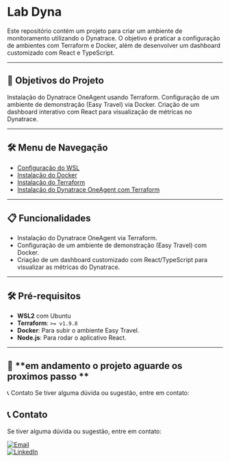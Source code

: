 # Lab Dyna

Este repositório contém um projeto para criar um ambiente de monitoramento utilizando o Dynatrace. O objetivo é praticar a configuração de ambientes com Terraform e Docker, além de desenvolver um dashboard customizado com React e TypeScript.

---

## 🚀 **Objetivos do Projeto**
Instalação do Dynatrace OneAgent usando Terraform.
Configuração de um ambiente de demonstração (Easy Travel) via Docker.
Criação de um dashboard interativo com React para visualização de métricas no Dynatrace.

---

## 🛠️ **Menu de Navegação**
- <a href="https://github.com/tbarcelar/lab-dyna/blob/main/01-configurar-wsl.md">Configuração do WSL</a>
- <a href="https://github.com/tbarcelar/lab-dyna/blob/main/02-instalar-docker.md">Instalação do Docker</a>
- <a href="https://github.com/tbarcelar/lab-dyna/blob/main/03-instalar-terraform.md">Instalação do Terraform</a>
- <a href="https://github.com/tbarcelar/lab-dyna/blob/main/04-instalar-dynatrace-oneagent.md">Instalação do Dynatrace OneAgent com Terraform</a>


---

## 📋 **Funcionalidades**
- Instalação do Dynatrace OneAgent via Terraform.
- Configuração de um ambiente de demonstração (Easy Travel) com Docker.
- Criação de um dashboard customizado com React/TypeScript para visualizar as métricas do Dynatrace.

---

## 🛠️ **Pré-requisitos**
- **WSL2** com Ubuntu
- **Terraform**: `>= v1.9.8`
- **Docker**: Para subir o ambiente Easy Travel.
- **Node.js**: Para rodar o aplicativo React.

---

## 🚀 **em andamento o projeto aguarde os proximos passo **



📞 Contato
Se tiver alguma dúvida ou sugestão, entre em contato:

## 📞 Contato
Se tiver alguma dúvida ou sugestão, entre em contato:

[![Email](https://img.shields.io/badge/Email-D14836?style=for-the-badge&logo=gmail&logoColor=white)](mailto:tbarcelar@gmail.com)  
[![LinkedIn](https://img.shields.io/badge/LinkedIn-0077B5?style=for-the-badge&logo=linkedin&logoColor=white)](https://linkedin.com/in/tatiana-barcelar)
